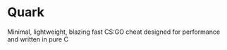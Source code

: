 # Quark
Minimal, lightweight, blazing fast CS:GO cheat designed for performance and written in pure C
